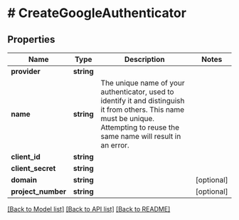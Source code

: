 # # CreateGoogleAuthenticator

## Properties

Name | Type | Description | Notes
------------ | ------------- | ------------- | -------------
**provider** | **string** |  |
**name** | **string** | The unique name of your authenticator, used to identify it and distinguish it from others. This name must be unique. Attempting to reuse the same name will result in an error. |
**client_id** | **string** |  |
**client_secret** | **string** |  |
**domain** | **string** |  | [optional]
**project_number** | **string** |  | [optional]

[[Back to Model list]](../../README.md#models) [[Back to API list]](../../README.md#endpoints) [[Back to README]](../../README.md)
